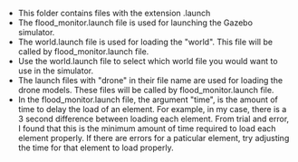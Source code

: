 - This folder contains files with the extension .launch
- The flood_monitor.launch file is used for launching the Gazebo simulator.
- The world.launch file is used for loading the "world". This file will be called by flood_monitor.launch file.
- Use the world.launch file to select which world file you would want to use in the simulator.
- The launch files with "drone" in their file name are used for loading the drone models. These files will be called by flood_monitor.launch file.
- In the flood_monitor.launch file, the argument "time", is the amount of time to delay the load of an element. For example, in my case, there is a 3 second difference between loading each element. From trial and error, I found that this is the minimum amount of time required to load each element properly. If there are errors for a paticular element, try adjusting the time for that element to load properly.
